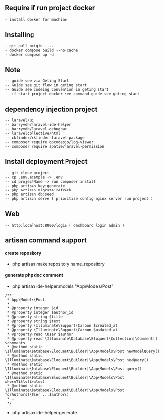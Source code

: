 
## Require if run project docker

```
- install docker for machine
```

## Installing

```
- git pull origin ....
- docker compose build --no-cache
- docker compose up -d
```

## Note
```
-- guide see via Geting Start
-- Guide see git flow in geting start 
-- Guide see codeing convention in geting start
-- if start project docker see command guide see geting start
```


## dependency injection project
```
-- laravel/ui
-- barryvdh/laravel-ide-helper
-- barryvdh/laravel-debugbar
-- laravelcollective/html
-- ckfinder/ckfinder-laravel-package
-- composer require opcodesio/log-viewer
-- composer require spatie/laravel-permission
```

## Install deployment Project
```
-- git clone project
-- cp .env.example -> .env
-- cd projectName -> run composer install
-- php artisan key:generate
-- php artisan migrate:refresh
-- php artisan db:seed
-- php artisan serve ( prioritize config nginx server run project )
```

## Web
```
-- http:localhost:8000/login ( dashboard login admin )
```

## artisan command support

#### create repository

- php artisan make:repository name_repository

#### generate php doc comment
- php artisan ide-helper:models "App\Models\Post"
```
/**
 * App\Models\Post
 *
 * @property integer $id
 * @property integer $author_id
 * @property string $title
 * @property string $text
 * @property \Illuminate\Support\Carbon $created_at
 * @property \Illuminate\Support\Carbon $updated_at
 * @property-read \User $author
 * @property-read \Illuminate\Database\Eloquent\Collection|\Comment[] $comments
 * @method static \Illuminate\Database\Eloquent\Builder|\App\Models\Post newModelQuery()
 * @method static \Illuminate\Database\Eloquent\Builder|\App\Models\Post newQuery()
 * @method static \Illuminate\Database\Eloquent\Builder|\App\Models\Post query()
 * @method static \Illuminate\Database\Eloquent\Builder|\App\Models\Post whereTitle($value)
 * @method static \Illuminate\Database\Eloquent\Builder|\App\Models\Post forAuthors(\User ...$authors)
 * …
 */
```
- php artisan ide-helper:generate

